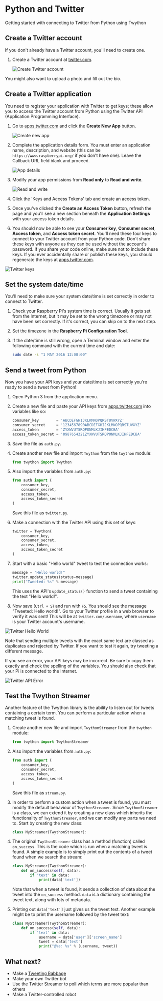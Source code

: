 # Python and Twitter

Getting started with connecting to Twitter from Python using Twython

## Create a Twitter account

If you don't already have a Twitter account, you'll need to create one.

1. Create a Twitter account at [twitter.com](https://twitter.com).

    ![Create Twitter account](images/create-twitter.png)

You might also want to upload a photo and fill out the bio.

## Create a Twitter application

You need to register your application with Twitter to get keys; these allow you to access the Twitter account from Python using the Twitter API (Application Programming Interface).

1. Go to [apps.twitter.com](https://apps.twitter.com) and click the **Create New App** button.

    ![Create new app](images/create-new-app.png)

1. Complete the application details form. You must enter an application name, description, and website (this can be `https://www.raspberrypi.org/` if you don't have one). Leave the Callback URL field blank and proceed.

    ![App details](images/app-details.png)

1. Modify your app permissions from **Read only** to **Read and write**.

    ![Read and write](images/read-and-write.png)

1. Click the 'Keys and Access Tokens' tab and create an access token.

1. Once you've clicked the **Create an Access Token** button, refresh the page and you'll see a new section beneath the **Application Settings** with your access token details.

1. You should now be able to see your **Consumer key**, **Consumer secret**, **Access token**, and **Access token secret**. You'll need these four keys to connect to your Twitter account from your Python code. Don't share these keys with anyone as they can be used without the account's password. If you share your code online, make sure not to include these keys. If you ever accidentally share or publish these keys, you should regenerate the keys at [apps.twitter.com](https://apps.twitter.com).

![Twitter keys](images/twitter-keys.png)

## Set the system date/time

You'll need to make sure your system date/time is set correctly in order to connect to Twitter.

1. Check your Raspberry Pi's system time is correct. Usually it gets set from the Internet, but it may be set to the wrong timezone or may not have been set correctly. If it's correct, you can skip on to the next step.

1. Set the timezone in the **Raspberry Pi Configuration Tool**.

1. If the date/time is still wrong, open a Terminal window and enter the following command with the current time and date:

    ```bash
    sudo date -s "1 MAY 2016 12:00:00"
    ```

## Send a tweet from Python

Now you have your API keys and your date/time is set correctly you're ready to send a tweet from Python!

1. Open Python 3 from the application menu.

1. Create a new file and paste your API keys from [apps.twitter.com](https://apps.twitter.com) into variables like so:

    ```python
    consumer_key        = 'ABCDEFGHIJKLKMNOPQRSTUVWXYZ'
    consumer_secret     = '1234567890ABCDEFGHIJKLMNOPQRSTUVXYZ'
    access_token        = 'ZYXWVUTSRQPONMLKJIHFEDCBA'
    access_token_secret = '0987654321ZYXWVUTSRQPONMLKJIHFEDCBA'
    ```

1. Save the file as `auth.py`.

1. Create another new file and import `Twython` from the `twython` module:

    ```python
    from twython import Twython
    ```

1. Also import the variables from `auth.py`:

    ```python
    from auth import (
        consumer_key,
        consumer_secret,
        access_token,
        access_token_secret
    )
    ```

    Save this file as `twitter.py`.

1. Make a connection with the Twitter API using this set of keys:

    ```python
    twitter = Twython(
        consumer_key,
        consumer_secret,
        access_token,
        access_token_secret
    )
    ```

1. Start with a basic "Hello world" tweet to test the connection works:

    ```python
    message = "Hello world!"
    twitter.update_status(status=message)
    print("Tweeted: %s" % message)
    ```

    This uses the API's `update_status()` function to send a tweet containing the text "Hello world!".

1. Now save (`Ctrl + S`) and run with `F5`. You should see the message "Tweeted: Hello world!". Go to your Twitter profile in a web browser to verify it was sent! This will be at `twitter.com/username`, where `username` is your Twitter account's username.

![Twitter Hello World](images/twitter-hello-world.png)

Note that sending multiple tweets with the exact same text are classed as duplicates and rejected by Twitter. If you want to test it again, try tweeting a different message.

If you see an error, your API keys may be incorrect. Be sure to copy them exactly and check the spelling of the variables. You should also check that your Pi is connected to the Internet.

![Twitter API Error](images/twitter-api-error.png)

## Test the Twython Streamer

Another feature of the Twython library is the ability to listen out for tweets containing a certain term. You can perform a particular action when a matching tweet is found.

1. Create another new file and import `TwythonStreamer` from the `twython` module:

    ```python
    from twython import TwythonStreamer
    ```

1. Also import the variables from `auth.py`:

    ```python
    from auth import (
        consumer_key,
        consumer_secret,
        access_token,
        access_token_secret
    )
    ```

    Save this file as `stream.py`.

1. In order to perform a custom action when a tweet is found, you must modify the default behaviour of `TwythonStreamer`. Since `TwythonStreamer` is a class, we can extend it by creating a new class which inherits the functionality of `TwythonStreamer`, and we can modify any parts we need to. Start by creating the new class:

    ```python
    class MyStreamer(TwythonStreamer):
    ```

1. The original `TwythonStreamer` class has a method (function) called `on_success`. This is the code which is run when a matching tweet is found. A simple example is to simply print out the contents of a tweet found when we search the stream:

    ```python
    class MyStreamer(TwythonStreamer):
        def on_success(self, data):
            if 'text' in data:
                print(data['text'])
    ```

    Note that when a tweet is found, it sends a collection of data about the tweet into the `on_success` method. `data` is a dictionary containing the tweet text, along with lots of metadata.

1. Printing out `data['text']` just gives us the tweet text. Another example might be to print the username followed by the tweet text:

    ```python
    class MyStreamer(TwythonStreamer):
        def on_success(self, data):
            if 'text' in data:
                username = data['user']['screen_name']
                tweet = data['text']
                print("@%s: %s" % (username, tweet))
    ```

## What next?

- Make a [Tweeting Babbage](https://www.raspberrypi.org/learning/tweeting-babbage/)
- Make your own Twitter bot
- Use the Twitter Streamer to poll which terms are more popular than others
- Make a Twitter-controlled robot
